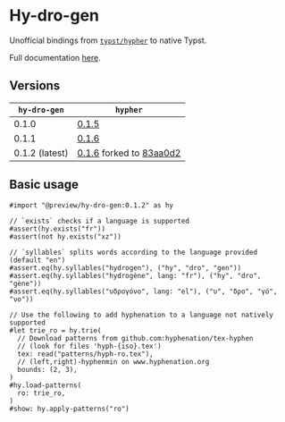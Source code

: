 # Hy-dro-gen

Unofficial bindings from [`typst/hypher`](https://github.com/typst/hypher) to native Typst.

<!-- @scrybe(if publish; grep https; grep {{version}}) -->
Full documentation [here](https://github.com/Vanille-N/hy-dro-gen/releases/download/0.1.2/docs.pdf).

## Versions

<!-- @scrybe(jump latest; grep ' {{version}} ') -->
| `hy-dro-gen`   | `hypher`                       |
|----------------|--------------------------------|
| 0.1.0          | [0.1.5](https://github.com/typst/hypher/releases/tag/v0.1.5) |
| 0.1.1          | [0.1.6](https://github.com/typst/hypher/releases/tag/v0.1.6) |
| 0.1.2 (latest) | [0.1.6](https://github.com/typst/hypher/releases/tag/v0.1.6) forked to [83aa0d2](https://github.com/Vanille-N/hypher/commit/83aa0d2d562e268caac7a7ad5b3e71530784dcbc) |

## Basic usage

<!-- @scrybe(not publish; jump import; grep local; grep {{version}}) -->
<!-- @scrybe(if publish; jump import; grep preview; grep {{version}}) -->
```typ
#import "@preview/hy-dro-gen:0.1.2" as hy

// `exists` checks if a language is supported
#assert(hy.exists("fr"))
#assert(not hy.exists("xz"))

// `syllables` splits words according to the language provided (default "en")
#assert.eq(hy.syllables("hydrogen"), ("hy", "dro", "gen"))
#assert.eq(hy.syllables("hydrogène", lang: "fr"), ("hy", "dro", "gène"))
#assert.eq(hy.syllables("υδρογόνο", lang: "el"), ("υ", "δρο", "γό", "νο"))

// Use the following to add hyphenation to a language not natively supported
#let trie_ro = hy.trie(
  // Download patterns from github.com:hyphenation/tex-hyphen
  // (look for files 'hyph-{iso}.tex')
  tex: read("patterns/hyph-ro.tex"),
  // (left,right)-hyphenmin on www.hyphenation.org
  bounds: (2, 3),
)
#hy.load-patterns(
  ro: trie_ro,
)
#show: hy.apply-patterns("ro")
```

